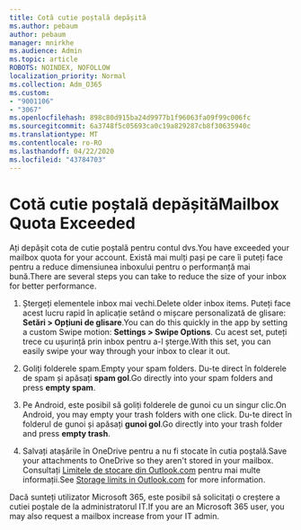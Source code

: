 ```yaml
---
title: Cotă cutie poștală depășită
ms.author: pebaum
author: pebaum
manager: mnirkhe
ms.audience: Admin
ms.topic: article
ROBOTS: NOINDEX, NOFOLLOW
localization_priority: Normal
ms.collection: Adm_O365
ms.custom:
- "9001106"
- "3067"
ms.openlocfilehash: 898c80d915ba24d9977b1f96063fa09f99c006fc
ms.sourcegitcommit: 6a3748f5c05693ca0c19a829287cb8f30635940c
ms.translationtype: MT
ms.contentlocale: ro-RO
ms.lasthandoff: 04/22/2020
ms.locfileid: "43784703"
---
```

# <a name="mailbox-quota-exceeded"></a><span data-ttu-id="db755-102">Cotă cutie poștală depășită</span><span class="sxs-lookup"><span data-stu-id="db755-102">Mailbox Quota Exceeded</span></span>

<span data-ttu-id="db755-103">Ați depășit cota de cutie poștală pentru contul dvs.</span><span class="sxs-lookup"><span data-stu-id="db755-103">You have exceeded your mailbox quota for your account.</span></span> <span data-ttu-id="db755-104">Există mai mulți pași pe care îi puteți face pentru a reduce dimensiunea inboxului pentru o performanță mai bună.</span><span class="sxs-lookup"><span data-stu-id="db755-104">There are several steps you can take to reduce the size of your inbox for better performance.</span></span>

1. <span data-ttu-id="db755-105">Ștergeți elementele inbox mai vechi.</span><span class="sxs-lookup"><span data-stu-id="db755-105">Delete older inbox items.</span></span> <span data-ttu-id="db755-106">Puteți face acest lucru rapid în aplicație setând o mișcare personalizată de glisare: **Setări > Opțiuni de glisare**.</span><span class="sxs-lookup"><span data-stu-id="db755-106">You can do this quickly in the app by setting a custom Swipe motion: **Settings > Swipe Options**.</span></span> <span data-ttu-id="db755-107">Cu acest set, puteți trece cu ușurință prin inbox pentru a-l șterge.</span><span class="sxs-lookup"><span data-stu-id="db755-107">With this set, you can easily swipe your way through your inbox to clear it out.</span></span>

2. <span data-ttu-id="db755-108">Goliți folderele spam.</span><span class="sxs-lookup"><span data-stu-id="db755-108">Empty your spam folders.</span></span> <span data-ttu-id="db755-109">Du-te direct în folderele de spam și apăsați **spam gol**.</span><span class="sxs-lookup"><span data-stu-id="db755-109">Go directly into your spam folders and press **empty spam**.</span></span>

3. <span data-ttu-id="db755-110">Pe Android, este posibil să goliți folderele de gunoi cu un singur clic.</span><span class="sxs-lookup"><span data-stu-id="db755-110">On Android, you may empty your trash folders with one click.</span></span> <span data-ttu-id="db755-111">Du-te direct în folderul de gunoi și apăsați **gunoi gol**.</span><span class="sxs-lookup"><span data-stu-id="db755-111">Go directly into your trash folder and press **empty trash**.</span></span> 

4. <span data-ttu-id="db755-112">Salvați atașările în OneDrive pentru a nu fi stocate în cutia poștală.</span><span class="sxs-lookup"><span data-stu-id="db755-112">Save your attachments to OneDrive so they aren't stored in your mailbox.</span></span> <span data-ttu-id="db755-113">Consultați [Limitele de stocare din Outlook.com](https://support.office.com/article/storage-limits-in-outlook-com-7ac99134-69e5-4619-ac0b-2d313bba5e9e) pentru mai multe informații.</span><span class="sxs-lookup"><span data-stu-id="db755-113">See [Storage limits in Outlook.com](https://support.office.com/article/storage-limits-in-outlook-com-7ac99134-69e5-4619-ac0b-2d313bba5e9e) for more information.</span></span> 

<span data-ttu-id="db755-114">Dacă sunteți utilizator Microsoft 365, este posibil să solicitați o creștere a cutiei poștale de la administratorul IT.</span><span class="sxs-lookup"><span data-stu-id="db755-114">If you are an Microsoft 365 user, you may also request a mailbox increase from your IT admin.</span></span>
